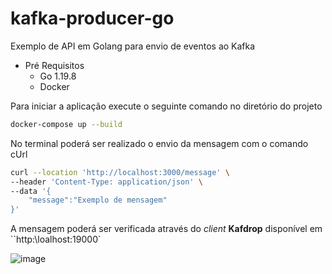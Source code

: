 # kafka-producer-go
Exemplo de API em Golang para envio de eventos ao Kafka

- Pré Requisitos
  - Go 1.19.8
  - Docker
  
Para iniciar a aplicação execute o seguinte comando no diretório do projeto

~~~ bash
docker-compose up --build
~~~

No terminal poderá ser realizado o envio da mensagem com o comando cUrl

~~~ bash
curl --location 'http://localhost:3000/message' \
--header 'Content-Type: application/json' \
--data '{
    "message":"Exemplo de mensagem"
}'
~~~

A mensagem poderá ser verificada através do _client_ **Kafdrop** disponível em ``http:\\loalhost:19000`

![image](https://user-images.githubusercontent.com/18493760/234979404-02f783af-be19-4b8b-8acf-84be9e4d522c.png)

